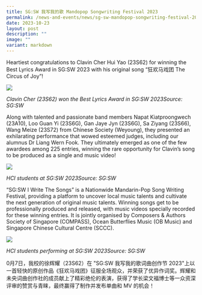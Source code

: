 ```yaml
---
title: SG:SW 我写我的歌 Mandopop Songwriting Festival 2023
permalink: /news-and-events/news/sg-sw-mandopop-songwriting-festival-2023/
date: 2023-10-23
layout: post
description: ""
image: ""
variant: markdown
---
```

Heartiest congratulations to Clavin Cher Hui Yao (23S62) for winning the Best Lyrics Award in SG:SW 2023 with his original song “狂欢马戏团 The Circus of Joy”!

![](/uploads/SGSSW_2023_P1_79b3da6d8b.jpg)

_Clavin Cher (23S62) won the Best Lyrics Award in SG:SW 2023Source: SG:SW_

Along with talented and passionate band members Napat Kiatproongwech (23A10), Loo Guan Yi (23S6G), Gan Jaye Jyn (23S6G), Sa Ziyang (23S66), Wang Meize (23S72) from Chinese Society (Weyoung), they presented an exhilarating performance that wowed esteemed judges, including our alumnus Dr Liang Wern Fook. They ultimately emerged as one of the few awardees among 225 entries, winning the rare opportunity for Clavin’s song to be produced as a single and music video!

![](/uploads/SGSSW_2023_P2_e2d3043864.jpg)

_HCI students at SG:SW 2023Source: SG:SW_

“SG:SW I Write The Songs” is a Nationwide Mandarin-Pop Song Writing Festival, providing a platform to uncover local music talents and cultivate the next generation of original music talents. Winning songs get to be professionally produced and released, with music videos specially recorded for these winning entries. It is jointly organised by Composers & Authors Society of Singapore (COMPASS), Ocean Butterflies Music (OB Music) and Singapore Chinese Cultural Centre (SCCC).

![](/uploads/SGSSW_2023_P3_adaf93ab9e.jpg)

_HCI students performing at SG:SW 2023Source: SG:SW_

0月7日，我校的徐辉耀（23S62）在 "SG:SW 我写我的歌词曲创作节 2023"上以一首轻快的原创作品《狂欢马戏团》征服全场观众，并荣获了优异作词奖。辉耀和未央词曲创作社的成员献上了精彩绝伦的表演，获得了学长梁文福博士等一众资深评审的赞赏与青睐，最终赢得了制作并发布单曲和 MV 的机会！